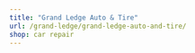 ```yaml
---
title: "Grand Ledge Auto & Tire"
url: /grand-ledge/grand-ledge-auto-and-tire/
shop: car repair
---
```

